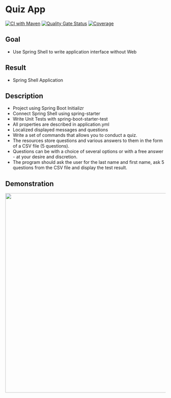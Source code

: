 # Quiz App
[![CI with Maven](https://github.com/ducknowledges/2022-11-otus-spring-kononov/actions/workflows/build.yml/badge.svg)](https://github.com/ducknowledges/2022-11-otus-spring-kononov/actions/workflows/build.yml)
[![Quality Gate Status](https://sonarcloud.io/api/project_badges/measure?project=quiz-spring-advanced-configuration&metric=alert_status)](https://sonarcloud.io/summary/new_code?id=quiz-spring-advanced-configuration)
[![Coverage](https://sonarcloud.io/api/project_badges/measure?project=quiz-spring-advanced-configuration&metric=coverage)](https://sonarcloud.io/summary/new_code?id=quiz-spring-advanced-configuration)

## Goal
- Use Spring Shell to write application interface without Web

## Result
- Spring Shell Application

## Description
- Project using Spring Boot Initializr
- Connect Spring Shell using spring-starter
- Write Unit Tests with spring-boot-starter-test
- All properties are described in application.yml
- Localized displayed messages and questions
- Write a set of commands that allows you to conduct a quiz.
- The resources store questions and various answers to them in the form of a CSV file (5 questions).
- Questions can be with a choice of several options or with a free answer - at your desire and discretion.
- The program should ask the user for the last name and first name, ask 5 questions from the CSV file and display the test result.

## Demonstration
<a href="https://asciinema.org/a/R9P6NgipYTThrF4QsW7dbFVoA"><img src="https://asciinema.org/a/R9P6NgipYTThrF4QsW7dbFVoA.svg" width="627"/></a>